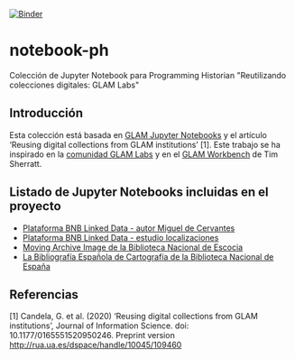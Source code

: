 [![Binder](https://mybinder.org/badge_logo.svg)](https://mybinder.org/v2/gh/hibernator11/notebook-ph/HEAD)


# notebook-ph
Colección de Jupyter Notebook para Programming Historian "Reutilizando colecciones digitales: GLAM Labs"


## Introducción
Esta colección está basada en [GLAM Jupyter Notebooks](http://data.cervantesvirtual.com/blog/notebooks) y el artículo ‘Reusing digital collections from GLAM institutions’ <a id="1">[1]</a>. Este trabajo se ha inspirado en la [comunidad GLAM Labs](https://glamlabs.io/) y en el [GLAM Workbench](https://glam-workbench.net/) de Tim Sherratt. 

## Listado de Jupyter Notebooks incluidas en el proyecto
- [Plataforma BNB Linked Data - autor Miguel de Cervantes](https://nbviewer.jupyter.org/github/hibernator11/notebook-ph/blob/main/bnb-lod-extraction-map-esp.ipynb)
- [Plataforma BNB Linked Data - estudio localizaciones](https://nbviewer.jupyter.org/github/hibernator11/notebook-ph/blob/main/bnb-estudio-localizaciones.ipynb)
- [Moving Archive Image de la Biblioteca Nacional de Escocia](https://nbviewer.jupyter.org/github/hibernator11/notebook-ph/blob/main/dataset-extraction-images-esp.ipynb)
- [La Bibliografía Española de Cartografía de la Biblioteca Nacional de España](https://nbviewer.jupyter.org/github/hibernator11/notebook-ph/blob/main/cartografia-bne.ipynb)

## Referencias
<a id="1">[1]</a> 
Candela, G. et al. (2020) ‘Reusing digital collections from GLAM institutions’, Journal of Information Science. doi: 10.1177/0165551520950246. Preprint version http://rua.ua.es/dspace/handle/10045/109460
